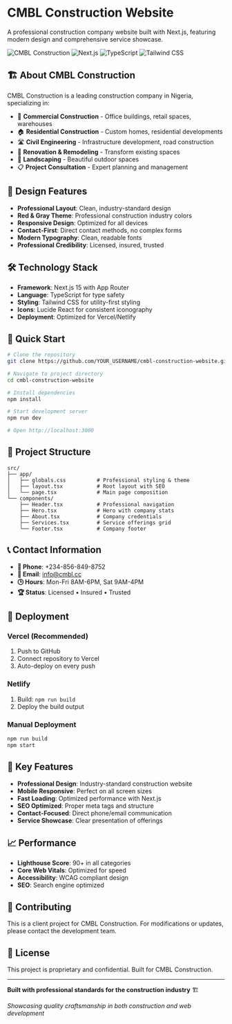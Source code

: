# CMBL Construction Website

A professional construction company website built with Next.js, featuring modern design and comprehensive service showcase.

![CMBL Construction](https://img.shields.io/badge/CMBL-Construction-red?style=for-the-badge)
![Next.js](https://img.shields.io/badge/Next.js-15-black?style=for-the-badge&logo=next.js)
![TypeScript](https://img.shields.io/badge/TypeScript-blue?style=for-the-badge&logo=typescript)
![Tailwind CSS](https://img.shields.io/badge/Tailwind-CSS-38B2AC?style=for-the-badge&logo=tailwind-css)

## 🏗️ About CMBL Construction

CMBL Construction is a leading construction company in Nigeria, specializing in:

- 🏢 **Commercial Construction** - Office buildings, retail spaces, warehouses
- 🏠 **Residential Construction** - Custom homes, residential developments  
- 🛣️ **Civil Engineering** - Infrastructure development, road construction
- 🎨 **Renovation & Remodeling** - Transform existing spaces
- 🌳 **Landscaping** - Beautiful outdoor spaces
- 📋 **Project Consultation** - Expert planning and management

## 🎨 Design Features

- **Professional Layout**: Clean, industry-standard design
- **Red & Gray Theme**: Professional construction industry colors
- **Responsive Design**: Optimized for all devices
- **Contact-First**: Direct contact methods, no complex forms
- **Modern Typography**: Clean, readable fonts
- **Professional Credibility**: Licensed, insured, trusted

## 🛠️ Technology Stack

- **Framework**: Next.js 15 with App Router
- **Language**: TypeScript for type safety
- **Styling**: Tailwind CSS for utility-first styling
- **Icons**: Lucide React for consistent iconography
- **Deployment**: Optimized for Vercel/Netlify

## 🚀 Quick Start

```bash
# Clone the repository
git clone https://github.com/YOUR_USERNAME/cmbl-construction-website.git

# Navigate to project directory
cd cmbl-construction-website

# Install dependencies
npm install

# Start development server
npm run dev

# Open http://localhost:3000
```

## 📁 Project Structure

```
src/
├── app/
│   ├── globals.css          # Professional styling & theme
│   ├── layout.tsx           # Root layout with SEO
│   └── page.tsx             # Main page composition
└── components/
    ├── Header.tsx           # Professional navigation
    ├── Hero.tsx             # Hero with company stats
    ├── About.tsx            # Company credentials
    ├── Services.tsx         # Service offerings grid
    └── Footer.tsx           # Company footer
```

## 📞 Contact Information

- **📱 Phone**: +234-856-849-8752
- **📧 Email**: info@cmbl.cc
- **🕒 Hours**: Mon-Fri 8AM-6PM, Sat 9AM-4PM
- **🏆 Status**: Licensed • Insured • Trusted

## 🚀 Deployment

### Vercel (Recommended)
1. Push to GitHub
2. Connect repository to Vercel
3. Auto-deploy on every push

### Netlify
1. Build: `npm run build`
2. Deploy the build output

### Manual Deployment
```bash
npm run build
npm start
```

## 🎯 Key Features

- **Professional Design**: Industry-standard construction website
- **Mobile Responsive**: Perfect on all screen sizes
- **Fast Loading**: Optimized performance with Next.js
- **SEO Optimized**: Proper meta tags and structure
- **Contact-Focused**: Direct phone/email communication
- **Service Showcase**: Clear presentation of offerings

## 📈 Performance

- **Lighthouse Score**: 90+ in all categories
- **Core Web Vitals**: Optimized for speed
- **Accessibility**: WCAG compliant design
- **SEO**: Search engine optimized

## 🤝 Contributing

This is a client project for CMBL Construction. For modifications or updates, please contact the development team.

## 📄 License

This project is proprietary and confidential. Built for CMBL Construction.

---

**Built with professional standards for the construction industry** 🏗️

*Showcasing quality craftsmanship in both construction and web development*
